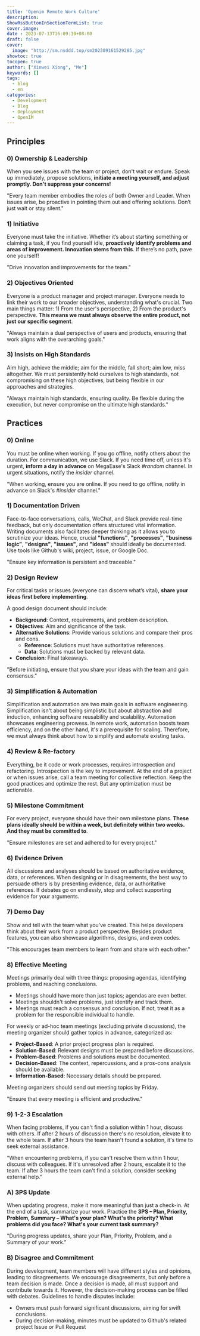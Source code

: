 ```yaml
---
title: 'Openim Remote Work Culture'
description:
ShowRssButtonInSectionTermList: true
cover.image:
date : 2023-07-13T16:09:30+08:00
draft: false
cover:
  image: "http://sm.nsddd.top/sm202309161529285.jpg"
showtoc: true
tocopen: true
author: ["Xinwei Xiong", "Me"]
keywords: []
tags:
  - blog
  - en
categories:
  - Development
  - Blog
  - Deployment
  - OpenIM
---
```


## Principles

### 0) Ownership & Leadership

When you see issues with the team or project, don't wait or endure. Speak up immediately, propose solutions, **initiate a meeting yourself, and adjust promptly. Don't suppress your concerns!**

"Every team member embodies the roles of both Owner and Leader. When issues arise, be proactive in pointing them out and offering solutions. Don’t just wait or stay silent."

### 1) Initiative

Everyone must take the initiative. Whether it’s about starting something or claiming a task, if you find yourself idle, **proactively identify problems and areas of improvement. Innovation stems from this**. If there’s no path, pave one yourself!

"Drive innovation and improvements for the team."

### 2) Objectives Oriented

Everyone is a product manager and project manager. Everyone needs to link their work to our broader objectives, understanding what's crucial. Two main things matter: 1) From the user's perspective, 2) From the product's perspective. **This means we must always observe the entire product, not just our specific segment**.

"Always maintain a dual perspective of users and products, ensuring that work aligns with the overarching goals."

### 3) Insists on High Standards

Aim high, achieve the middle; aim for the middle, fall short; aim low, miss altogether. We must persistently hold ourselves to high standards, not compromising on these high objectives, but being flexible in our approaches and strategies.

"Always maintain high standards, ensuring quality. Be flexible during the execution, but never compromise on the ultimate high standards."

## Practices

### 0) Online

You must be online when working. If you go offline, notify others about the duration. For communication, we use Slack. If you need time off, unless it's urgent, **inform a day in advance** on MegaEase's Slack *#random* channel. In urgent situations, notify the *insider* channel.

"When working, ensure you are online. If you need to go offline, notify in advance on Slack's *#insider* channel."

### 1) Documentation Driven

Face-to-face conversations, calls, WeChat, and Slack provide real-time feedback, but only documentation offers structured vital information. Writing documents also facilitates deeper thinking as it allows you to scrutinize your ideas. Hence, crucial **"functions"**, **"processes"**, **"business logic"**, **"designs"**, **"issues"**, and **"ideas"** should ideally be documented. Use tools like Github's wiki, project, issue, or Google Doc.

"Ensure key information is persistent and traceable."

### 2) Design Review

For critical tasks or issues (everyone can discern what’s vital), **share your ideas first before implementing**.

A good design document should include:

- **Background**: Context, requirements, and problem description.
- **Objectives**: Aim and significance of the task.
- **Alternative Solutions**: Provide various solutions and compare their pros and cons.
  - **Reference**: Solutions must have authoritative references.
  - **Data**: Solutions must be backed by relevant data.
- **Conclusion**: Final takeaways.

"Before initiating, ensure that you share your ideas with the team and gain consensus."

### 3) Simplification & Automation

Simplification and automation are two main goals in software engineering. Simplification isn't about being simplistic but about abstraction and induction, enhancing software reusability and scalability. Automation showcases engineering prowess. In remote work, automation boosts team efficiency, and on the other hand, it's a prerequisite for scaling. Therefore, we must always think about how to simplify and automate existing tasks.

### 4) Review & Re-factory

Everything, be it code or work processes, requires introspection and refactoring. Introspection is the key to improvement. At the end of a project or when issues arise, call a team meeting for collective reflection. Keep the good practices and optimize the rest. But any optimization must be actionable.

### 5) Milestone Commitment

For every project, everyone should have their own milestone plans. **These plans ideally should be within a week, but definitely within two weeks. And they must be committed to**.

"Ensure milestones are set and adhered to for every project."

### 6) Evidence Driven

All discussions and analyses should be based on authoritative evidence, data, or references. When designing or in disagreements, the best way to persuade others is by presenting evidence, data, or authoritative references. If debates go on endlessly, stop and collect supporting evidence for your arguments.

### 7) Demo Day

Show and tell with the team what you've created. This helps developers think about their work from a product perspective. Besides product features, you can also showcase algorithms, designs, and even codes.

"This encourages team members to learn from and share with each other."

### 8) Effective Meeting

Meetings primarily deal with three things: proposing agendas, identifying problems, and reaching conclusions.

- Meetings should have more than just topics; agendas are even better.
- Meetings shouldn't solve problems, just identify and track them.
- Meetings must reach a consensus and conclusion. If not, treat it as a problem for the responsible individual to handle.

For weekly or ad-hoc team meetings (excluding private discussions), the meeting organizer should gather topics in advance, categorized as:

- **Project-Based**: A prior project progress plan is required.
- **Solution-Based**: Relevant designs must be prepared before discussions.
- **Problem-Based**: Problems and solutions must be documented.
- **Decision-Based**: The context, repercussions, and a pros-cons analysis should be available.
- **Information-Based**: Necessary details should be prepared.

Meeting organizers should send out meeting topics by Friday.

"Ensure that every meeting is efficient and productive."

### 9) 1-2-3 Escalation

When facing problems, if you can't find a solution within 1 hour, discuss with others. If after 2 hours of discussion there's no resolution, elevate it to the whole team. If after 3 hours the team hasn't found a solution, it's time to seek external assistance.

"When encountering problems, if you can't resolve them within 1 hour, discuss with colleagues. If it's unresolved after 2 hours, escalate it to the team. If after 3 hours the team can't find a solution, consider seeking external help."

### A) 3PS Update

When updating progress, make it more meaningful than just a check-in. At the end of a task, summarize your work. Practice the **3PS – Plan, Priority, Problem, Summary – What's your plan? What's the priority? What problems did you face? What's your current task summary?**

"During progress updates, share your Plan, Priority, Problem, and a Summary of your work."

### B) Disagree and Commitment

During development, team members will have different styles and opinions, leading to disagreements. We encourage disagreements, but only before a team decision is made. Once a decision is made, all must support and contribute towards it. However, the decision-making process can be filled with debates. Guidelines to handle disputes include:

- Owners must push forward significant discussions, aiming for swift conclusions.
- During decision-making, minutes must be updated to Github's related project Issue or Pull Request